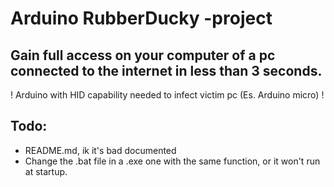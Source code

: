 # Arduino RubberDucky -project

## Gain full access on your computer of a pc connected to the internet in less than 3 seconds.

! Arduino with HID capability needed to infect victim pc (Es. Arduino micro) !

## Todo:
- README.md, ik it's bad documented
- Change the .bat file in a .exe one with the same function, or it won't run at startup.
